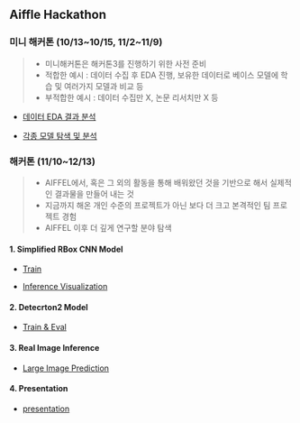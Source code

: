 ## Aiffle Hackathon

### 미니 해커톤 (10/13\~10/15, 11/2\~11/9)
>- 미니해커톤은 해커톤3를 진행하기 위한 사전 준비
>- 적합한 예시 : 데이터 수집 후 EDA 진행, 보유한 데이터로 베이스 모델에 학습 및 여러가지 모델과 비교 등
>- 부적합한 예시 : 데이터 수집만 X, 논문 리서치만 X 등

- [데이터 EDA 결과 분석](https://github.com/ysmNew/IfeelEarth/tree/main/1st_mini_hackathon(10.13-10.15))

- [각종 모델 탐색 및 분석](https://github.com/ysmNew/IfeelEarth/tree/main/2nd_mini_hackathon(11.02-11.09))

### 해커톤 (11/10~12/13) 

>- AIFFEL에서, 혹은 그 외의 활동을 통해 배워왔던 것을 기반으로 해서 실제적인 결과물을 만들어 내는 것
>- 지금까지 해온 개인 수준의 프로젝트가 아닌 보다 더 크고 본격적인 팀 프로젝트 경험
>- AIFFEL 이후 더 깊게 연구할 분야 탐색

#### 1. Simplified RBox CNN Model
- [Train](https://github.com/ysmNew/IfeelEarth/blob/main/Hackathon/sia_presentation.ipynb)

- [Inference Visualization](https://github.com/ysmNew/IfeelEarth/blob/main/Hackathon/vis_test.ipynb)
 
#### 2. Detecrton2 Model
- [Train & Eval](https://github.com/ysmNew/IfeelEarth/blob/main/Hackathon/detectron_train_test.ipynb)
 
#### 3. Real Image Inference
- [Large Image Prediction](https://github.com/ysmNew/IfeelEarth/blob/main/Hackathon/LargeImagePrediction.ipynb)

#### 4. Presentation
- [presentation](https://github.com/ysmNew/IfeelEarth/blob/main/presentation.pdf)